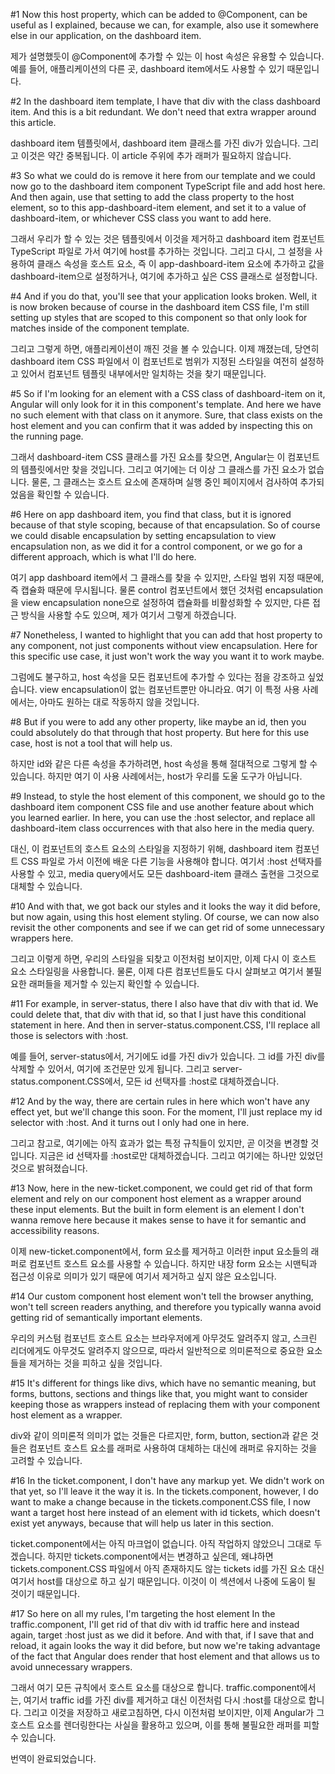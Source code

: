 #1
Now this host property,
which can be added to @Component,
can be useful as I explained, because we can, for example,
also use it somewhere else in our application,
on the dashboard item.

제가 설명했듯이 @Component에 추가할 수 있는
이 host 속성은 유용할 수 있습니다.
예를 들어, 애플리케이션의 다른 곳,
dashboard item에서도
사용할 수 있기 때문입니다.

#2
In the dashboard item template,
I have that div with the class dashboard item.
And this is a bit redundant.
We don't need that extra wrapper around this article.

dashboard item 템플릿에서,
dashboard item 클래스를 가진 div가 있습니다.
그리고 이것은 약간 중복됩니다.
이 article 주위에 추가 래퍼가 필요하지 않습니다.

#3
So what we could do is remove it here from our template
and we could now go to the dashboard item component
TypeScript file and add host here.
And then again, use that setting to add the class property
to the host element, so to this app-dashboard-item element,
and set it to a value of dashboard-item,
or whichever CSS class you want to add here.

그래서 우리가 할 수 있는 것은 템플릿에서 이것을 제거하고
dashboard item 컴포넌트 TypeScript 파일로 가서
여기에 host를 추가하는 것입니다.
그리고 다시, 그 설정을 사용하여 클래스 속성을
호스트 요소, 즉 이 app-dashboard-item 요소에
추가하고 값을 dashboard-item으로 설정하거나,
여기에 추가하고 싶은 CSS 클래스로 설정합니다.

#4
And if you do that,
you'll see that your application looks broken.
Well, it is now broken
because of course in the dashboard item CSS file,
I'm still setting up styles
that are scoped to this component
so that only look for matches
inside of the component template.

그리고 그렇게 하면,
애플리케이션이 깨진 것을 볼 수 있습니다.
이제 깨졌는데, 당연히
dashboard item CSS 파일에서
이 컴포넌트로 범위가 지정된
스타일을 여전히 설정하고 있어서
컴포넌트 템플릿 내부에서만
일치하는 것을 찾기 때문입니다.

#5
So if I'm looking for an element with a CSS class
of dashboard-item on it, Angular will only look for it
in this component's template.
And here we have no such element
with that class on it anymore.
Sure, that class exists on the host element
and you can confirm that it was added
by inspecting this on the running page.

그래서 dashboard-item CSS 클래스를 가진 요소를 찾으면,
Angular는 이 컴포넌트의 템플릿에서만 찾을 것입니다.
그리고 여기에는 더 이상
그 클래스를 가진 요소가 없습니다.
물론, 그 클래스는 호스트 요소에 존재하며
실행 중인 페이지에서 검사하여
추가되었음을 확인할 수 있습니다.

#6
Here on app dashboard item, you find that class,
but it is ignored because of that style scoping,
because of that encapsulation.
So of course we could disable encapsulation
by setting encapsulation to view encapsulation non,
as we did it for a control component,
or we go for a different approach,
which is what I'll do here.

여기 app dashboard item에서 그 클래스를 찾을 수 있지만,
스타일 범위 지정 때문에,
즉 캡슐화 때문에 무시됩니다.
물론 control 컴포넌트에서 했던 것처럼
encapsulation을 view encapsulation none으로
설정하여 캡슐화를 비활성화할 수 있지만,
다른 접근 방식을 사용할 수도 있으며,
제가 여기서 그렇게 하겠습니다.

#7
Nonetheless, I wanted to highlight that you can add
that host property to any component,
not just components without view encapsulation.
Here for this specific use case,
it just won't work the way you want it to work maybe.

그럼에도 불구하고, host 속성을
모든 컴포넌트에 추가할 수 있다는 점을 강조하고 싶었습니다.
view encapsulation이 없는 컴포넌트뿐만 아니라요.
여기 이 특정 사용 사례에서는,
아마도 원하는 대로 작동하지 않을 것입니다.

#8
But if you were to add any other property, like maybe an id,
then you could absolutely do that
through that host property.
But here for this use case,
host is not a tool that will help us.

하지만 id와 같은 다른 속성을 추가하려면,
host 속성을 통해
절대적으로 그렇게 할 수 있습니다.
하지만 여기 이 사용 사례에서는,
host가 우리를 도울 도구가 아닙니다.

#9
Instead, to style the host element of this component,
we should go to the dashboard item component CSS file
and use another feature about which you learned earlier.
In here, you can use the :host selector,
and replace all dashboard-item class occurrences with that
also here in the media query.

대신, 이 컴포넌트의 호스트 요소의 스타일을 지정하기 위해,
dashboard item 컴포넌트 CSS 파일로 가서
이전에 배운 다른 기능을 사용해야 합니다.
여기서 :host 선택자를 사용할 수 있고,
media query에서도 모든 dashboard-item 클래스
출현을 그것으로 대체할 수 있습니다.

#10
And with that, we got back our styles
and it looks the way it did before,
but now again, using this host element styling.
Of course, we can now also revisit the other components
and see if we can get rid of some unnecessary wrappers here.

그리고 이렇게 하면, 우리의 스타일을 되찾고
이전처럼 보이지만,
이제 다시 이 호스트 요소 스타일링을 사용합니다.
물론, 이제 다른 컴포넌트들도 다시 살펴보고
여기서 불필요한 래퍼들을 제거할 수 있는지 확인할 수 있습니다.

#11
For example, in server-status,
there I also have that div with that id.
We could delete that, that div with that id,
so that I just have this conditional statement in here.
And then in server-status.component.CSS,
I'll replace all those is selectors with :host.

예를 들어, server-status에서,
거기에도 id를 가진 div가 있습니다.
그 id를 가진 div를 삭제할 수 있어서,
여기에 조건문만 있게 됩니다.
그리고 server-status.component.CSS에서,
모든 id 선택자를 :host로 대체하겠습니다.

#12
And by the way, there are certain rules in here
which won't have any effect yet, but we'll change this soon.
For the moment, I'll just replace my id selector with :host.
And it turns out I only had one in here.

그리고 참고로, 여기에는 아직
효과가 없는 특정 규칙들이 있지만, 곧 이것을 변경할 것입니다.
지금은 id 선택자를 :host로만 대체하겠습니다.
그리고 여기에는 하나만 있었던 것으로 밝혀졌습니다.

#13
Now, here in the new-ticket.component,
we could get rid of that form element
and rely on our component host element as a wrapper
around these input elements.
But the built in form element is an element
I don't wanna remove here because it makes sense
to have it for semantic and accessibility reasons.

이제 new-ticket.component에서,
form 요소를 제거하고
이러한 input 요소들의 래퍼로
컴포넌트 호스트 요소를 사용할 수 있습니다.
하지만 내장 form 요소는
시맨틱과 접근성 이유로 의미가 있기 때문에
여기서 제거하고 싶지 않은 요소입니다.

#14
Our custom component host element
won't tell the browser anything,
won't tell screen readers anything,
and therefore you typically wanna avoid
getting rid of semantically important elements.

우리의 커스텀 컴포넌트 호스트 요소는
브라우저에게 아무것도 알려주지 않고,
스크린 리더에게도 아무것도 알려주지 않으므로,
따라서 일반적으로 의미론적으로 중요한 요소들을
제거하는 것을 피하고 싶을 것입니다.

#15
It's different for things like divs,
which have no semantic meaning,
but forms, buttons, sections and things like that,
you might want to consider keeping those as wrappers
instead of replacing them
with your component host element as a wrapper.

div와 같이 의미론적 의미가 없는 것들은 다르지만,
form, button, section과 같은 것들은
컴포넌트 호스트 요소를 래퍼로 사용하여
대체하는 대신에
래퍼로 유지하는 것을
고려할 수 있습니다.

#16
In the ticket.component, I don't have any markup yet.
We didn't work on that yet, so I'll leave it the way it is.
In the tickets.component, however,
I do want to make a change
because in the tickets.component.CSS file,
I now want a target host here instead of an element
with id tickets, which doesn't exist yet anyways,
because that will help us later in this section.

ticket.component에서는 아직 마크업이 없습니다.
아직 작업하지 않았으니 그대로 두겠습니다.
하지만 tickets.component에서는
변경하고 싶은데, 왜냐하면
tickets.component.CSS 파일에서
아직 존재하지도 않는
tickets id를 가진 요소 대신
여기서 host를 대상으로 하고 싶기 때문입니다.
이것이 이 섹션에서 나중에 도움이 될 것이기 때문입니다.

#17
So here on all my rules, I'm targeting the host element
In the traffic.component,
I'll get rid of that div with id traffic here
and instead again, target :host just as we did it before.
And with that, if I save that and reload,
it again looks the way it did before,
but now we're taking advantage of the fact
that Angular does render that host element
and that allows us to avoid unnecessary wrappers.

그래서 여기 모든 규칙에서 호스트 요소를 대상으로 합니다.
traffic.component에서는,
여기서 traffic id를 가진 div를 제거하고
대신 이전처럼 다시 :host를 대상으로 합니다.
그리고 이것을 저장하고 새로고침하면,
다시 이전처럼 보이지만,
이제 Angular가 그 호스트 요소를 렌더링한다는 사실을
활용하고 있으며,
이를 통해 불필요한 래퍼를 피할 수 있습니다.

번역이 완료되었습니다.
